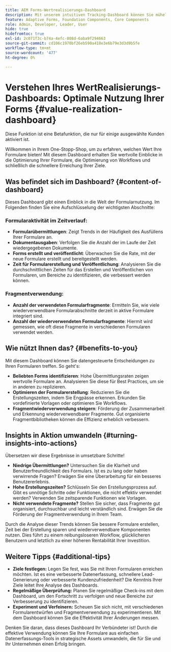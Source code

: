 ```yaml
---
title: AEM Forms-Wertrealisierungs-Dashboard
description: Mit unserem intuitiven Tracking-Dashboard können Sie mühelos Formularübermittlungen in Ihren AEM Forms-Instanzen überwachen.
feature: Adaptive Forms, Foundation Components, Core Components
role: Admin, Developer, Leader, User
hide: true
hidefromtoc: true
exl-id: 2c071f3c-b74a-4efc-808d-6aba9f294663
source-git-commit: cd106c1970bf26eb590a418e3e6b79e3d3d9b5fe
workflow-type: tm+mt
source-wordcount: '477'
ht-degree: 0%

---
```


# Verstehen Ihres WertRealisierungs-Dashboards: Optimale Nutzung Ihrer Forms {#value-realization-dashboard}

<span class="preview"> Diese Funktion ist eine Betafunktion, die nur für einige ausgewählte Kunden aktiviert ist. </span>

Willkommen in Ihrem One-Stopp-Shop, um zu erfahren, welchen Wert Ihre Formulare bieten! Mit diesem Dashboard erhalten Sie wertvolle Einblicke in die Optimierung Ihrer Formulare, die Optimierung von Workflows und schließlich die schnellere Erreichung Ihrer Ziele.

## Was befindet sich im Dashboard? {#content-of-dashboard}

Dieses Dashboard gibt einen Einblick in die Welt der Formularnutzung. Im Folgenden finden Sie eine Aufschlüsselung der wichtigsten Abschnitte:

### Formularaktivität im Zeitverlauf:

* **Formularübermittlungen**: Zeigt Trends in der Häufigkeit des Ausfüllens Ihrer Formulare an.
* **Dokumentausgaben**: Verfolgen Sie die Anzahl der im Laufe der Zeit wiedergegebenen Dokumente.
* **Forms erstellt und veröffentlicht**: Überwachen Sie die Rate, mit der neue Formulare erstellt und bereitgestellt werden.
* **Zeit für Formularerstellung und Veröffentlichung**: Analysieren Sie die durchschnittlichen Zeiten für das Erstellen und Veröffentlichen von Formularen, um Bereiche zu identifizieren, die verbessert werden können.

### Fragmentverwendung:

* **Anzahl der verwendeten Formularfragmente**: Ermitteln Sie, wie viele wiederverwendbare Formularabschnitte derzeit in aktive Formulare integriert sind.
* **Anzahl der wiederverwendeten Formularfragmente**: Hiermit wird gemessen, wie oft diese Fragmente in verschiedenen Formularen verwendet werden.


## Wie nützt Ihnen das? {#benefits-to-you}

Mit diesem Dashboard können Sie datengesteuerte Entscheidungen zu Ihren Formularen treffen. So geht&#39;s:

* **Beliebten Forms identifizieren**: Hohe Übermittlungsraten zeigen wertvolle Formulare an. Analysieren Sie diese für Best Practices, um sie in anderen zu replizieren.
* **Optimieren der Formularerstellung**: Reduzieren Sie die Erstellungszeiten, indem Sie Engpässe erkennen. Erkunden Sie vordefinierte Vorlagen oder optimieren Sie Workflows.
* **Fragmentwiederverwendung steigern**: Förderung der Zusammenarbeit und Erkennung wiederverwendbarer Fragmente. Gut organisierte Fragmentbibliotheken können die Effizienz erheblich verbessern.


## Insights in Aktion umwandeln {#turning-insights-into-actions}

Übersetzen wir diese Ergebnisse in umsetzbare Schritte!

* **Niedrige Übermittlungen?** Untersuchen Sie die Klarheit und Benutzerfreundlichkeit des Formulars. Ist es zu lang oder haben verwirrende Fragen? Erwägen Sie eine Überarbeitung für ein besseres Benutzererlebnis.
* **Hohe Erstellungszeiten?** Schlüsseln Sie den Erstellungsprozess auf. Gibt es unnötige Schritte oder Funktionen, die nicht effektiv verwendet werden? Verwenden Sie zeitsparende Funktionen wie Vorlagen.
* **Nicht verwendete Fragmente?** Stellen Sie sicher, dass Fragmente gut organisiert, durchsuchbar und leicht verständlich sind. Erwägen Sie die Förderung der Fragmentverwendung in Ihrem Team.

Durch die Analyse dieser Trends können Sie bessere Formulare erstellen, Zeit bei der Erstellung sparen und wiederverwendbare Komponenten nutzen. Dies führt zu einem reibungsloseren Workflow, glücklicheren Benutzern und letztlich zu einer höheren Rentabilität Ihrer Investition.

## Weitere Tipps {#additional-tips}

* **Ziele festlegen:** Legen Sie fest, was Sie mit Ihren Formularen erreichen möchten. Ist es eine verbesserte Datenerfassung, schnellere Lead-Generierung oder verbesserte Kundenzufriedenheit? Die Kenntnis Ihrer Ziele leitet Ihre Analyse des Dashboards.
* **Regelmäßige Überprüfung:** Planen Sie regelmäßige Check-ins mit dem Dashboard, um den Fortschritt zu verfolgen und neue Bereiche zur Verbesserung zu identifizieren.
* **Experiment und Verfeinern:** Scheuen Sie sich nicht, mit verschiedenen Formularentwürfen und Fragmentverwendung zu experimentieren. Mit dem Dashboard können Sie die Effektivität Ihrer Änderungen messen.

Denken Sie daran, dass dieses Dashboard Ihr Verbündeter ist! Durch die effektive Verwendung können Sie Ihre Formulare aus einfachen Datenerfassungs-Tools in strategische Assets umwandeln, die für Sie und Ihr Unternehmen einen Erfolg bringen.
